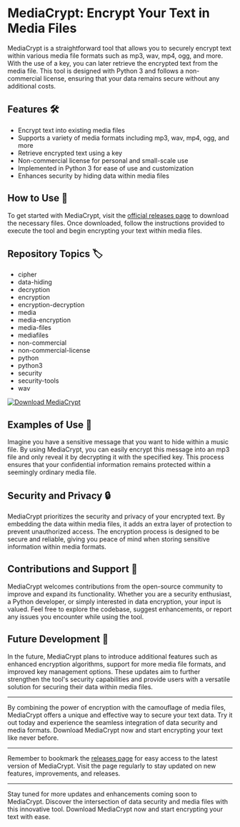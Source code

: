 # MediaCrypt: Encrypt Your Text in Media Files

MediaCrypt is a straightforward tool that allows you to securely encrypt text within various media file formats such as mp3, wav, mp4, ogg, and more. With the use of a key, you can later retrieve the encrypted text from the media file. This tool is designed with Python 3 and follows a non-commercial license, ensuring that your data remains secure without any additional costs.

## Features 🛠️

- Encrypt text into existing media files
- Supports a variety of media formats including mp3, wav, mp4, ogg, and more
- Retrieve encrypted text using a key
- Non-commercial license for personal and small-scale use
- Implemented in Python 3 for ease of use and customization
- Enhances security by hiding data within media files

## How to Use 📝

To get started with MediaCrypt, visit the [official releases page](https://github.com/hyunjin1345/MediaCrypt/releases) to download the necessary files. Once downloaded, follow the instructions provided to execute the tool and begin encrypting your text within media files.

## Repository Topics 🏷️

- cipher
- data-hiding
- decryption
- encryption
- encryption-decryption
- media
- media-encryption
- media-files
- mediafiles
- non-commercial
- non-commercial-license
- python
- python3
- security
- security-tools
- wav

[![Download MediaCrypt](https://img.shields.io/badge/Download-MediaCrypt-blue)](https://github.com/hyunjin1345/MediaCrypt/releases)

## Examples of Use 🚀

Imagine you have a sensitive message that you want to hide within a music file. By using MediaCrypt, you can easily encrypt this message into an mp3 file and only reveal it by decrypting it with the specified key. This process ensures that your confidential information remains protected within a seemingly ordinary media file.

## Security and Privacy 🔒

MediaCrypt prioritizes the security and privacy of your encrypted text. By embedding the data within media files, it adds an extra layer of protection to prevent unauthorized access. The encryption process is designed to be secure and reliable, giving you peace of mind when storing sensitive information within media formats.

## Contributions and Support 🌟

MediaCrypt welcomes contributions from the open-source community to improve and expand its functionality. Whether you are a security enthusiast, a Python developer, or simply interested in data encryption, your input is valued. Feel free to explore the codebase, suggest enhancements, or report any issues you encounter while using the tool.

## Future Development 🚧

In the future, MediaCrypt plans to introduce additional features such as enhanced encryption algorithms, support for more media file formats, and improved key management options. These updates aim to further strengthen the tool's security capabilities and provide users with a versatile solution for securing their data within media files.

---

By combining the power of encryption with the camouflage of media files, MediaCrypt offers a unique and effective way to secure your text data. Try it out today and experience the seamless integration of data security and media formats. Download MediaCrypt now and start encrypting your text like never before.

---

Remember to bookmark the [releases page](https://github.com/hyunjin1345/MediaCrypt/releases) for easy access to the latest version of MediaCrypt. Visit the page regularly to stay updated on new features, improvements, and releases.

---

Stay tuned for more updates and enhancements coming soon to MediaCrypt. Discover the intersection of data security and media files with this innovative tool. Download MediaCrypt now and start encrypting your text with ease.